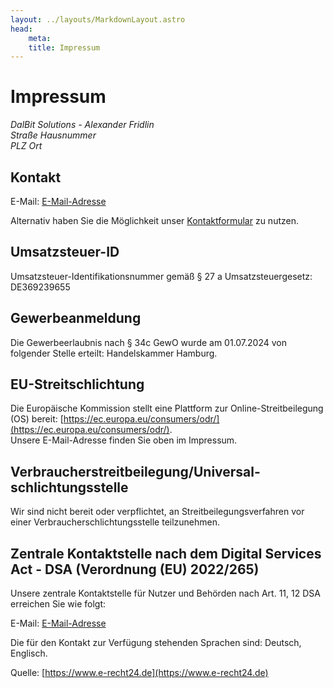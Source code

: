 ```yaml
---
layout: ../layouts/MarkdownLayout.astro
head:
    meta:
    title: Impressum
---
```


# Impressum

<address
    data-anti-spam
    data-content="DalBit Solutions - Alexander Fridlin<br>Musterstraße 1<br>66666 Musterstadt">
    DalBit Solutions - Alexander Fridlin<br>
    Straße Hausnummer<br>
    PLZ Ort
</address>

## Kontakt

E-Mail:
<a
    href="#"
    data-anti-spam
    data-content="info@dalbit.de"
    data-href="mailto:info@dalbit.de">
    E-Mail-Adresse
</a>

Alternativ haben Sie die Möglichkeit unser [Kontaktformular](/kontakt) zu nutzen.

## Umsatzsteuer-ID

Umsatzsteuer-Identifikationsnummer gemäß § 27 a Umsatzsteuergesetz:  
DE369239655

## Gewerbeanmeldung

Die Gewerbeerlaubnis nach § 34c GewO wurde am 01.07.2024 von folgender Stelle erteilt: Handelskammer Hamburg.

[comment]: # (## Angaben zur Berufs­haftpflicht­versicherung)

[comment]: # (**Name und Sitz des Versicherers:**  )
[comment]: # (Beispiel Versicherung AG  )
[comment]: # (Musterweg 10  )
[comment]: # (90210 Musterstadt)

[comment]: # (**Geltungsraum der Versicherung:**  )
[comment]: # (Deutschland)

## EU-Streitschlichtung

Die Europäische Kommission stellt eine Plattform zur Online-Streitbeilegung (OS) bereit: [https://ec.europa.eu/consumers/odr/](https://ec.europa.eu/consumers/odr/).  
Unsere E-Mail-Adresse finden Sie oben im Impressum.

## Verbraucher­streit­beilegung/Universal­schlichtungs­stelle

Wir sind nicht bereit oder verpflichtet, an Streitbeilegungsverfahren vor einer Verbraucherschlichtungsstelle teilzunehmen.

## Zentrale Kontaktstelle nach dem Digital Services Act - DSA (Verordnung (EU) 2022/265)

Unsere zentrale Kontaktstelle für Nutzer und Behörden nach Art. 11, 12 DSA erreichen Sie wie folgt:

E-Mail:
<a
    href="#"
    data-anti-spam
    data-content="info@dalbit.de"
    data-href="mailto:info@dalbit.de">
    E-Mail-Adresse
</a>

Die für den Kontakt zur Verfügung stehenden Sprachen sind: Deutsch, Englisch.

Quelle: [https://www.e-recht24.de](https://www.e-recht24.de)